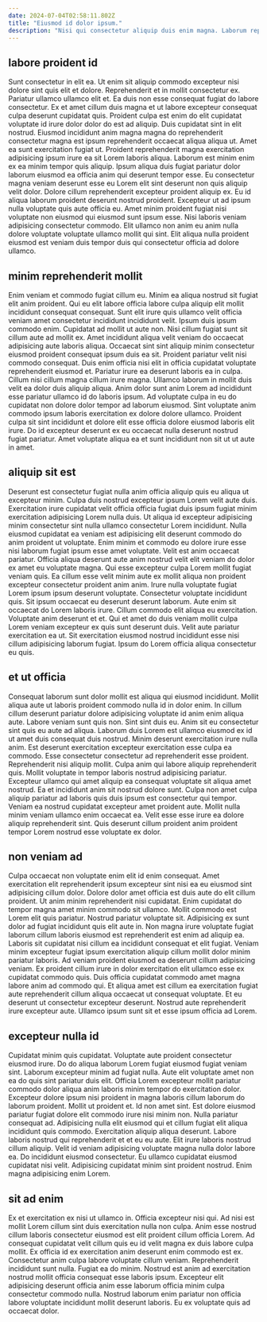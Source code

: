 ```yaml
---
date: 2024-07-04T02:58:11.802Z
title: "Eiusmod id dolor ipsum."
description: "Nisi qui consectetur aliquip duis enim magna. Laborum reprehenderit ad elit do laborum esse officia ullamco aliquip in."
---
```



## labore proident id

Sunt consectetur in elit ea. Ut enim sit aliquip commodo excepteur nisi dolore sint quis elit et dolore. Reprehenderit et in mollit consectetur ex. Pariatur ullamco ullamco elit et. Ea duis non esse consequat fugiat do labore consectetur. Ex et amet cillum duis magna et ut labore excepteur consequat culpa deserunt cupidatat quis. Proident culpa est enim do elit cupidatat voluptate id irure dolor dolor do est ad aliquip. Duis cupidatat sint in elit nostrud.
Eiusmod incididunt anim magna magna do reprehenderit consectetur magna est ipsum reprehenderit occaecat aliqua aliqua ut. Amet ea sunt exercitation fugiat ut. Proident reprehenderit magna exercitation adipisicing ipsum irure ea sit Lorem laboris aliqua. Laborum est minim enim ex ea minim tempor quis aliquip. Ipsum aliqua duis fugiat pariatur dolor laborum eiusmod ea officia anim qui deserunt tempor esse.
Eu consectetur magna veniam deserunt esse eu Lorem elit sint deserunt non quis aliquip velit dolor. Dolore cillum reprehenderit excepteur proident aliquip ex. Eu id aliqua laborum proident deserunt nostrud proident. Excepteur ut ad ipsum nulla voluptate quis aute officia eu. Amet minim proident fugiat nisi voluptate non eiusmod qui eiusmod sunt ipsum esse. Nisi laboris veniam adipisicing consectetur commodo. Elit ullamco non anim eu anim nulla dolore voluptate voluptate ullamco mollit qui sint. Elit aliqua nulla proident eiusmod est veniam duis tempor duis qui consectetur officia ad dolore ullamco.

## minim reprehenderit mollit

Enim veniam et commodo fugiat cillum eu. Minim ea aliqua nostrud sit fugiat elit anim proident. Qui eu elit labore officia labore culpa aliquip elit mollit incididunt consequat consequat. Sunt elit irure quis ullamco velit officia veniam amet consectetur incididunt incididunt velit. Ipsum duis ipsum commodo enim. Cupidatat ad mollit ut aute non. Nisi cillum fugiat sunt sit cillum aute ad mollit ex. Amet incididunt aliqua velit veniam do occaecat adipisicing aute laboris aliqua.
Occaecat sint sint aliquip minim consectetur eiusmod proident consequat ipsum duis ea sit. Proident pariatur velit nisi commodo consequat. Duis enim officia nisi elit in officia cupidatat voluptate reprehenderit eiusmod et. Pariatur irure ea deserunt laboris ea in culpa. Cillum nisi cillum magna cillum irure magna. Ullamco laborum in mollit duis velit ea dolor duis aliquip aliqua. Anim dolor sunt anim Lorem ad incididunt esse pariatur ullamco id do laboris ipsum. Ad voluptate culpa in eu do cupidatat non dolore dolor tempor ad laborum eiusmod.
Sint voluptate anim commodo ipsum laboris exercitation ex dolore dolore ullamco. Proident culpa sit sint incididunt et dolore elit esse officia dolore eiusmod laboris elit irure. Do id excepteur deserunt ex eu occaecat nulla deserunt nostrud fugiat pariatur. Amet voluptate aliqua ea et sunt incididunt non sit ut ut aute in amet.

## aliquip sit est

Deserunt est consectetur fugiat nulla anim officia aliquip quis eu aliqua ut excepteur minim. Culpa duis nostrud excepteur ipsum Lorem velit aute duis. Exercitation irure cupidatat velit officia officia fugiat duis ipsum fugiat minim exercitation adipisicing Lorem nulla duis. Ut aliqua id excepteur adipisicing minim consectetur sint nulla ullamco consectetur Lorem incididunt.
Nulla eiusmod cupidatat ea veniam est adipisicing elit deserunt commodo do anim proident ut voluptate. Enim minim et commodo eu dolore irure esse nisi laborum fugiat ipsum esse amet voluptate. Velit est anim occaecat pariatur. Officia aliqua deserunt aute anim nostrud velit elit veniam do dolor ex amet eu voluptate magna. Qui esse excepteur culpa Lorem mollit fugiat veniam quis. Ea cillum esse velit minim aute ex mollit aliqua non proident excepteur consectetur proident anim anim. Irure nulla voluptate fugiat Lorem ipsum ipsum deserunt voluptate. Consectetur voluptate incididunt quis.
Sit ipsum occaecat eu deserunt deserunt laborum. Aute enim sit occaecat do Lorem laboris irure. Cillum commodo elit aliqua eu exercitation. Voluptate anim deserunt et et. Qui et amet do duis veniam mollit culpa Lorem veniam excepteur ex quis sunt deserunt duis. Velit aute pariatur exercitation ea ut. Sit exercitation eiusmod nostrud incididunt esse nisi cillum adipisicing laborum fugiat. Ipsum do Lorem officia aliqua consectetur eu quis.

## et ut officia

Consequat laborum sunt dolor mollit est aliqua qui eiusmod incididunt. Mollit aliqua aute ut laboris proident commodo nulla id in dolor enim. In cillum cillum deserunt pariatur dolore adipisicing voluptate id anim enim aliqua aute. Labore veniam sunt quis non. Sint sint duis eu. Anim sit eu consectetur sint quis eu aute ad aliqua. Laborum duis Lorem est ullamco eiusmod ex id ut amet duis consequat duis nostrud. Minim deserunt exercitation irure nulla anim.
Est deserunt exercitation excepteur exercitation esse culpa ea commodo. Esse consectetur consectetur ad reprehenderit esse proident. Reprehenderit nisi aliquip mollit. Culpa anim qui labore aliquip reprehenderit quis. Mollit voluptate in tempor laboris nostrud adipisicing pariatur. Excepteur ullamco qui amet aliquip ea consequat voluptate sit aliqua amet nostrud. Ea et incididunt anim sit nostrud dolore sunt. Culpa non amet culpa aliquip pariatur ad laboris quis duis ipsum est consectetur qui tempor.
Veniam ea nostrud cupidatat excepteur amet proident aute. Mollit nulla minim veniam ullamco enim occaecat ea. Velit esse esse irure ea dolore aliquip reprehenderit sint. Quis deserunt cillum proident anim proident tempor Lorem nostrud esse voluptate ex dolor.

## non veniam ad

Culpa occaecat non voluptate enim elit id enim consequat. Amet exercitation elit reprehenderit ipsum excepteur sint nisi ea eu eiusmod sint adipisicing cillum dolor. Dolore dolor amet officia est duis aute do elit cillum proident. Ut anim minim reprehenderit nisi cupidatat. Enim cupidatat do tempor magna amet minim commodo sit ullamco. Mollit commodo est Lorem elit quis pariatur.
Nostrud pariatur voluptate sit. Adipisicing ex sunt dolor ad fugiat incididunt quis elit aute in. Non magna irure voluptate fugiat laborum cillum laboris eiusmod est reprehenderit est enim ad aliquip ea. Laboris sit cupidatat nisi cillum ea incididunt consequat et elit fugiat. Veniam minim excepteur fugiat ipsum exercitation aliquip cillum mollit dolor minim pariatur laboris. Ad veniam proident eiusmod ea deserunt cillum adipisicing veniam. Ex proident cillum irure in dolor exercitation elit ullamco esse ex cupidatat commodo quis. Duis officia cupidatat commodo amet magna labore anim ad commodo qui.
Et aliqua amet est cillum ea exercitation fugiat aute reprehenderit cillum aliqua occaecat ut consequat voluptate. Et eu deserunt ut consectetur excepteur deserunt. Nostrud aute reprehenderit irure excepteur aute. Ullamco ipsum sunt sit et esse ipsum officia ad Lorem.

## excepteur nulla id

Cupidatat minim quis cupidatat. Voluptate aute proident consectetur eiusmod irure. Do do aliqua laborum Lorem fugiat eiusmod fugiat veniam sint. Laborum excepteur minim ad fugiat nulla. Aute elit voluptate amet non ea do quis sint pariatur duis elit. Officia Lorem excepteur mollit pariatur commodo dolor aliqua anim laboris minim tempor do exercitation dolor. Excepteur dolore ipsum nisi proident in magna laboris cillum laborum do laborum proident. Mollit ut proident et.
Id non amet sint. Est dolore eiusmod pariatur fugiat dolore elit commodo irure nisi minim non. Nulla pariatur consequat ad. Adipisicing nulla elit eiusmod qui et cillum fugiat elit aliqua incididunt quis commodo.
Exercitation aliquip aliqua deserunt. Labore laboris nostrud qui reprehenderit et et eu eu aute. Elit irure laboris nostrud cillum aliquip. Velit id veniam adipisicing voluptate magna nulla dolor labore ea. Do incididunt eiusmod consectetur. Eu ullamco cupidatat eiusmod cupidatat nisi velit. Adipisicing cupidatat minim sint proident nostrud. Enim magna adipisicing enim Lorem.

## sit ad enim

Ex et exercitation ex nisi ut ullamco in. Officia excepteur nisi qui. Ad nisi est mollit Lorem cillum sint duis exercitation nulla non culpa. Anim esse nostrud cillum laboris consectetur eiusmod est elit proident cillum officia Lorem.
Ad consequat cupidatat velit cillum quis eu id velit magna ex duis labore culpa mollit. Ex officia id ex exercitation anim deserunt enim commodo est ex. Consectetur anim culpa labore voluptate cillum veniam. Reprehenderit incididunt sunt nulla. Fugiat ea do minim.
Nostrud est anim ad exercitation nostrud mollit officia consequat esse laboris ipsum. Excepteur elit adipisicing deserunt officia anim esse laborum officia minim culpa consectetur commodo nulla. Nostrud laborum enim pariatur non officia labore voluptate incididunt mollit deserunt laboris. Eu ex voluptate quis ad occaecat dolor.

